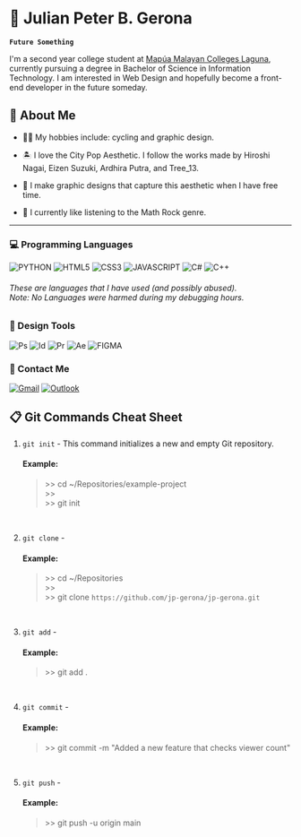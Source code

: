 # 🌊 Julian Peter B. Gerona

**`Future Something`**

I'm a second year college student at [Mapúa Malayan Colleges Laguna], currently pursuing a degree in Bachelor of Science in Information Technology. I am interested in Web Design and hopefully become a front-end developer in the future someday.

[Mapúa Malayan Colleges Laguna]: https://mcl.edu.ph/

## 🌝 About Me

- 🚴‍♂️ My hobbies include: cycling and graphic design.

- 🏝 I love the City Pop Aesthetic. I follow the works made by Hiroshi Nagai, Eizen Suzuki, Ardhira Putra, and Tree_13. 

- 🌇 I make graphic designs that capture this aesthetic when I have free time.

- 🎵 I currently like listening to the Math Rock genre.

---

### 💻 Programming Languages

![PYTHON](https://img.shields.io/badge/Python-FFD43B?style=for-the-badge&logo=python&logoColor=blue)
![HTML5](https://img.shields.io/badge/HTML5-E34F26?style=for-the-badge&logo=html5&logoColor=white)
![CSS3](https://img.shields.io/badge/CSS3-1572B6?style=for-the-badge&logo=css3&logoColor=white)
![JAVASCRIPT](https://img.shields.io/badge/JavaScript-323330?style=for-the-badge&logo=javascript&logoColor=F7DF1E)
![C#](https://img.shields.io/badge/C%23-239120?style=for-the-badge&logo=c-sharp&logoColor=white)
![C++](https://img.shields.io/badge/C%2B%2B-00599C?style=for-the-badge&logo=c%2B%2B&logoColor=white)

<h6>These are languages that I have used (and possibly abused).<br />
Note: No Languages <i>were harmed</i> during my debugging hours.</h6>

### 🎨 Design Tools

![Ps](https://img.shields.io/badge/Adobe%20Photoshop-31A8FF?style=for-the-badge&logo=Adobe%20Photoshop&logoColor=black)
![Id](https://img.shields.io/badge/Adobe%20InDesign-FF3366?style=for-the-badge&logo=Adobe%20InDesign&logoColor=white)
![Pr](https://img.shields.io/badge/Adobe%20Premiere%20Pro-9999FF?style=for-the-badge&logo=Adobe%20Premiere%20Pro&logoColor=white)
![Ae](https://img.shields.io/badge/Adobe%20after%20affects-CF96FD?style=for-the-badge&logo=Adobe%20after%20effects&logoColor=393665)
![FIGMA](https://img.shields.io/badge/Figma-F24E1E?style=for-the-badge&logo=figma&logoColor=white)

### 🙂 Contact Me

[![Gmail](https://img.shields.io/badge/Gmail-D14836?style=for-the-badge&logo=gmail&logoColor=white&link=mailto:julianpetergerona@gmail.com)](mailto:julianpetergerona@gmail.com)
[![Outlook](https://img.shields.io/badge/Microsoft_Outlook-0078D4?style=for-the-badge&logo=microsoft-outlook&logoColor=white&link=mailto:2022jpbgerona@live.mcl.edu.ph)](mailto:2022jpbgerona@live.mcl.edu.ph)

##  📋 Git Commands Cheat Sheet

1. `git init` - This command initializes a new and empty Git repository.
    #### Example:
    > &gt;&gt; cd ~/Repositories/example-project    
    > &gt;&gt;    
    > &gt;&gt; git init

<br />

2. `git clone` - 
    #### Example:
    > &gt;&gt; cd ~/Repositories    
    > &gt;&gt;    
    > &gt;&gt; git clone `https://github.com/jp-gerona/jp-gerona.git`

<br />

3. `git add` - 
    #### Example:
    > &gt;&gt; git add .

<br />

4. `git commit` - 
    #### Example:
    > &gt;&gt; git commit -m "Added a new feature that checks viewer count"

<br />

5. `git push` - 
    #### Example:
    > &gt;&gt; git push -u origin main